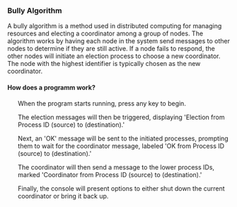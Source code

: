 <h3>Bully Algorithm</h3>
<p>
A bully algorithm is a method used in distributed computing for managing resources and electing a coordinator among a group of nodes. 
The algorithm works by having each node in the system send messages to other nodes to determine if they are still active. If a node fails to respond,
the other nodes will initiate an election process to choose a new coordinator. The node with the highest identifier is typically chosen as the new coordinator.
</p>
<h4>How does a programm work?</h4>
<ul>When the program starts running, press any key to begin.</ul>
<ul>The election messages will then be triggered, displaying 'Election from Process ID (source) to (destination).'</ul>   
<ul>Next, an 'OK' message will be sent to the initiated processes, prompting them to wait for the coordinator message, labeled 'OK from Process ID (source) to (destination).'</ul>
<ul>The coordinator will then send a message to the lower process IDs, marked 'Coordinator from Process ID (source) to (destination).'</ul>  
<ul>Finally, the console will present options to either shut down the current coordinator or bring it back up.</ul>

